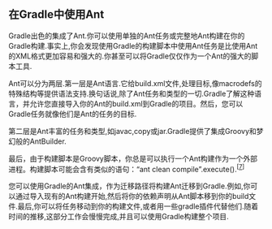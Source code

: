 ## 在Gradle中使用Ant

Gradle出色的集成了Ant.你可以使用单独的Ant任务或完整地Ant构建在你的Gradle构建.事实上,你会发现使用Gradle的构建脚本中使用Ant任务是比使用Ant的XML格式更加容易和强大的.你甚至可以将Gradle仅仅作为一个Ant的强大的脚本工具.

Ant可以分为两层.第一层是Ant语言.它给build.xml文件,处理目标,像macrodefs的特殊结构等提供语法支持.换句话说,除了Ant任务和类型的一切.Gradle了解这种语言，并允许您直接导入你的Ant的build.xml到Gradle的项目。然后，您可以Gradle任务就像他们是Ant的任务的目标.

第二层是Ant丰富的任务和类型,如javac,copy或jar.Gradle提供了集成Groovy和梦幻般的AntBuilder.

最后，由于构建脚本是Groovy脚本，你总是可以执行一个Ant构建作为一个外部进程。构建脚本可能会含有类似的语句：“ant clean compile”.execute().<sup>[[7](https://docs.gradle.org/current/userguide/ant.html#ftn.N1135F)]</sup>

您可以使用Gradle的Ant集成，作为迁移路径将构建Ant迁移到Gradle.例如,你可以通过导入现有的Ant构建开始,然后将你的依赖声明从Ant脚本移到你的build文件.最后,你可以将任务移动到你的构建文件,或者用一些gradle插件代替他们.随着时间的推移,这部分工作会慢慢完成,并且可以使用Gradle构建整个项目.